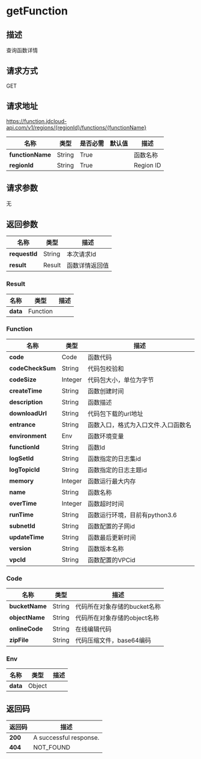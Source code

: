 # getFunction


## 描述
查询函数详情

## 请求方式
GET

## 请求地址
https://function.jdcloud-api.com/v1/regions/{regionId}/functions/{functionName}

|名称|类型|是否必需|默认值|描述|
|---|---|---|---|---|
|**functionName**|String|True| |函数名称|
|**regionId**|String|True| |Region ID|

## 请求参数
无


## 返回参数
|名称|类型|描述|
|---|---|---|
|**requestId**|String|本次请求Id|
|**result**|Result|函数详情返回值|

### Result
|名称|类型|描述|
|---|---|---|
|**data**|Function| |
### Function
|名称|类型|描述|
|---|---|---|
|**code**|Code|函数代码|
|**codeCheckSum**|String|代码包校验和|
|**codeSize**|Integer|代码包大小，单位为字节|
|**createTime**|String|函数创建时间|
|**description**|String|函数描述|
|**downloadUrl**|String|代码包下载的url地址|
|**entrance**|String|函数入口，格式为入口文件.入口函数名|
|**environment**|Env|函数环境变量|
|**functionId**|String|函数Id|
|**logSetId**|String|函数指定的日志集id|
|**logTopicId**|String|函数指定的日志主题id|
|**memory**|Integer|函数运行最大内存|
|**name**|String|函数名称|
|**overTime**|Integer|函数超时时间|
|**runTime**|String|函数运行环境，目前有python3.6|
|**subnetId**|String|函数配置的子网id|
|**updateTime**|String|函数最后更新时间|
|**version**|String|函数版本名称|
|**vpcId**|String|函数配置的VPCid|
### Code
|名称|类型|描述|
|---|---|---|
|**bucketName**|String|代码所在对象存储的bucket名称|
|**objectName**|String|代码所在对象存储的object名称|
|**onlineCode**|String|在线编辑代码|
|**zipFile**|String|代码压缩文件，base64编码|
### Env
|名称|类型|描述|
|---|---|---|
|**data**|Object| |

## 返回码
|返回码|描述|
|---|---|
|**200**|A successful response.|
|**404**|NOT_FOUND|

